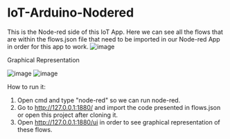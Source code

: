 IoT-Arduino-Nodered
===================
This is the Node-red side of this IoT App. Here we can see all the flows that are within the flows.json file that need to be imported in our Node-red App in order for this app to work.
![image](https://github.com/geor999/IoT-App/assets/72676920/9ff6a730-6e2f-4561-9f75-c02216a0a183)

Graphical Representation 

![image](https://github.com/geor999/IoT-App/assets/72676920/f5dc8d7f-92d4-4bea-a100-9d54aa29c8e6)
![image](https://github.com/geor999/IoT-App/assets/72676920/66748caa-4c3c-40ed-8a50-1e545dbe8750)


How to run it:
1) Open cmd and type "node-red" so we can run node-red.
2) Go to http://127.0.0.1:1880/ and import the code presented in flows.json or open this project after cloning it.
3) Open http://127.0.0.1:1880/ui in order to see graphical representation of these flows.
